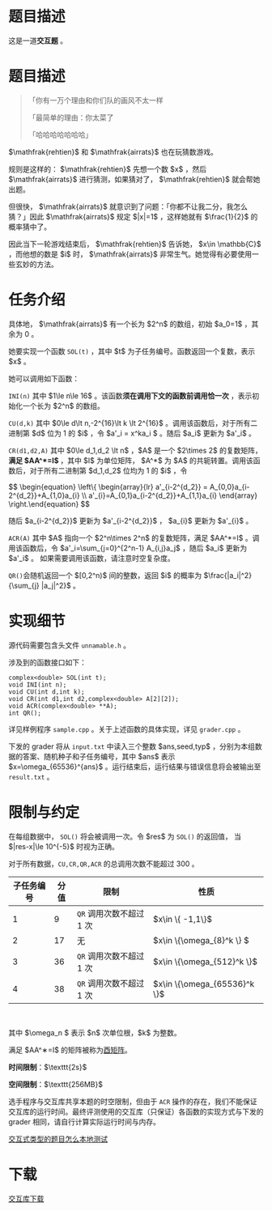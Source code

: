 # 题目描述

<p>这是一道<strong>交互题</strong> 。</p>

# 题目描述


<blockquote>
<p>「你有一万个理由和你们队的画风不太一样</p>
<p>「最简单的理由：你太菜了</p>
<p>「哈哈哈哈哈哈哈」</p>
</blockquote>
<p> $\mathfrak{rehtien}$ 和 $\mathfrak{airrats}$ 也在玩猜数游戏。</p>
<p>规则是这样的： $\mathfrak{rehtien}$ 先想一个数 $x$ ，然后 $\mathfrak{airrats}$ 进行猜测，如果猜对了， $\mathfrak{rehtien}$ 就会帮她出题。</p>
<p>但很快， $\mathfrak{airrats}$ 就意识到了问题：「你都不让我二分，我怎么猜？」因此 $\mathfrak{airrats}$ 规定 $|x|=1$ ，这样她就有 $\frac{1}{2}$ 的概率猜中了。</p>
<p>因此当下一轮游戏结束后， $\mathfrak{rehtien}$ 告诉她， $x\in \mathbb{C}$ ，而他想的数是 $i$ 时， $\mathfrak{airrats}$ 非常生气。她觉得有必要使用一些玄妙的方法。</p>

# 任务介绍


<p>具体地， $\mathfrak{airrats}$ 有一个长为 $2^n$ 的数组，初始 $a_0=1$ ，其余为 0 。</p>
<p>她要实现一个函数 <code>SOL(t)</code> ，其中 $t$ 为子任务编号。函数返回一个复数，表示 $x$ 。</p>
<p>她可以调用如下函数：</p>
<p> <code>INI(n)</code> 其中 $1\le n\le 16$ 。该函数<strong>须在调用下文的函数前调用恰一次</strong> ，表示初始化一个长为 $2^n$ 的数组。</p>
<p> <code>CU(d,k)</code> 其中 $0\le d\lt n,-2^{16}\lt k \lt 2^{16}$ 。调用该函数后，对于所有二进制第 $d$ 位为 1 的 $i$ ，令 $a&#39;_i = x^ka_i $ 。随后 $a_i$ 更新为 $a&#39;_i$ 。</p>
<p> <code>CR(d1,d2,A)</code> 其中 $0\le d_1,d_2 \lt n$ ，$A$ 是一个 $2\times 2$ 的复数矩阵，<strong>满足 $AA^*=I$ </strong>，其中 $I$ 为单位矩阵， $A^*$ 为 $A$ 的共轭转置。调用该函数后，对于所有二进制第 $d_1,d_2$ 位均为 1 的 $i$ ，令 </p>
<p>$$ \begin{equation} \left\{  \begin{array}{lr}  a&#39;_{i-2^{d_2}} = A_{0,0}a_{i-2^{d_2}}+A_{1,0}a_{i}  \\ a&#39;_{i}=A_{0,1}a_{i-2^{d_2}}+A_{1,1}a_{i}  \end{array} \right.\end{equation} $$   </p>
<p>随后 $a_{i-2^{d_2}}$ 更新为 $a&#39;_{i-2^{d_2}}$ ， $a_{i}$ 更新为 $a&#39;_{i}$  。</p>
<p> <code>ACR(A)</code> 其中 $A$ 指向一个 $2^n\times 2^n$ 的复数矩阵，满足 $AA^*=I$ 。调用该函数后，令 $a&#39;_i=\sum_{j=0}^{2^n-1} A_{i,j}a_j$ ，随后 $a_i$ 更新为 $a&#39;_i$ 。  如果需要调用该函数，请注意时空复杂度。</p>
<p> <code>QR()</code>会随机返回一个 $[0,2^n)$ 间的整数，返回 $i$ 的概率为 $\frac{|a_i|^2}{\sum_{j} |a_j|^2}$ 。</p>

# 实现细节


<p>源代码需要包含头文件 <code>unnamable.h</code> 。</p>
<p>涉及到的函数接口如下：</p>
<pre><code class="sh_cpp">complex&lt;double&gt; SOL(int t);
void INI(int n);
void CU(int d,int k);
void CR(int d1,int d2,complex&lt;double&gt; A[2][2]);
void ACR(complex&lt;double&gt; **A);
int QR();</code></pre>
<p>详见样例程序 <code>sample.cpp</code> 。关于上述函数的具体实现，详见 <code>grader.cpp</code> 。</p>
<p>下发的 grader 将从 <code>input.txt</code> 中读入三个整数 $ans,seed,typ$ ，分别为本组数据的答案、随机种子和子任务编号，其中 $ans$ 表示 $x=\omega_{65536}^{ans}$ 。运行结束后，运行结果与错误信息将会被输出至 <code>result.txt</code> 。</p>

# 限制与约定


<p>在每组数据中， <code>SOL()</code> 将会被调用一次。令 $res$ 为 <code>SOL()</code> 的返回值， 当 $|res-x|\le 10^{-5}$ 时视为正确。</p>
<p>对于所有数据，<code>CU,CR,QR,ACR</code> 的总调用次数不能超过 300 。</p>
<div class="table-responsive">
<table class="table table-bordered table-text-center table-verticle-middle"><thead><tr><th>子任务编号</th><th>分值</th><th>限制</th><th>性质</th></tr></thead><tbody><tr><td>1</td><td>9</td><td><code>QR</code> 调用次数不超过 1 次</td><td>$x\in \{ -1,1\}$</td></tr><tr><td>2</td><td>17</td><td>无</td><td>$x\in \{\omega_{8}^k \} $</td></tr><tr><td>3</td><td>36</td><td><code>QR</code> 调用次数不超过 1 次</td><td>$x\in \{\omega_{512}^k \}$</td></tr><tr><td>4</td><td>38</td><td><code>QR</code> 调用次数不超过 1 次</td><td>$x\in \{\omega_{65536}^k \}$</td></tr></tbody></table><p> </p>
</div>

<p>其中 $\omega_n $ 表示 $n$ 次单位根，$k$ 为整数。</p>
<p>满足 $AA^∗=I$ 的矩阵被称为<a href="//en.wikipedia.org/wiki/Unitary_matrix">酉矩阵</a>。</p>
<p><strong>时间限制</strong>：$\texttt{2s}$</p>
<p><strong>空间限制</strong>：$\texttt{256MB}$</p>
<p>选手程序与交互库共享本题的时空限制，但由于 <code>ACR</code> 操作的存在，我们不能保证交互库的运行时间。最终评测使用的交互库（只保证）各函数的实现方式与下发的 grader 相同，请自行计算实际运行时间与内存。</p>
<p><a href="/faq">交互式类型的题目怎么本地测试</a></p>

# 下载


<p><a href="/download.php?type=problem&amp;id=443">交互库下载</a></p>
